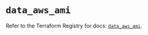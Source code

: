 # `data_aws_ami`

Refer to the Terraform Registry for docs: [`data_aws_ami`](https://registry.terraform.io/providers/hashicorp/aws/5.100.0/docs/data-sources/ami).

